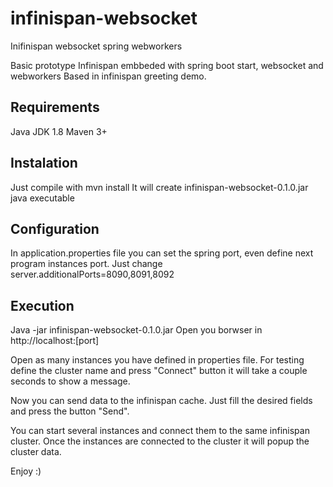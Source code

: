 # infinispan-websocket
Inifinispan websocket spring webworkers

Basic prototype Infinispan embbeded with spring boot start, websocket and webworkers
Based in infinispan greeting demo.

## Requirements ##
Java JDK 1.8
Maven 3+

## Instalation ##
Just compile with mvn install 
It will create infinispan-websocket-0.1.0.jar java executable

## Configuration ##
In application.properties file you can set the spring port, even define next program instances port.
Just change server.additionalPorts=8090,8091,8092

## Execution ## 
Java -jar infinispan-websocket-0.1.0.jar
Open you borwser in http://localhost:[port]

Open as many instances you have defined in properties file.
For testing define the cluster name and press "Connect" button it will take a couple seconds to show a message.

Now you can send data to the infinispan cache. Just fill the desired fields and press the button "Send".

You can start several instances and connect them to the same infinispan cluster. Once the instances are connected to the cluster it will popup the cluster data.

Enjoy :)

